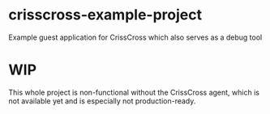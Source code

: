 # crisscross-example-project
Example guest application for CrissCross which also serves as a debug tool

# WIP
This whole project is non-functional without the CrissCross agent, which is
not available yet and is especially not production-ready.
